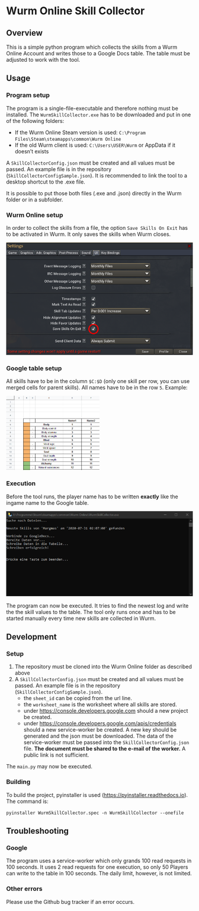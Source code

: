 # Wurm Online Skill Collector
## Overview
This is a simple python program which collects the skills from a Wurm Online Account and writes those to a Google Docs table. 
The table must be adjusted to work with the tool.

## Usage
### Program setup
The program is a single-file-executable and therefore nothing must be installed. The `WurmSkillCollector.exe` has to be downloaded
and put in one of the following folders:
- If the Wurm Online Steam version is used: `C:\Program Files\Steam\steamapps\common\Wurm Online`
- If the old Wurm client is used: `C:\Users\USER\Wurm` or AppData if it doesn’t exists

A `SkillCollectorConfig.json` must be created and all values must be passed. An example file is in the repository (`SkillCollectorConfigSample.json`).
It is recommended to link the tool to a desktop shortcut to the .exe file.

It is possible to put those both files (.exe and .json) directly in the Wurm folder or in a subfolder.

### Wurm Online setup
In order to collect the skills from a file, the option `Save Skills On Exit` has to be activated in Wurm. It only saves the skills when Wurm closes.

![](https://github.com/MSchmoecker/Wurm-Skill-Collector/blob/master/Docs/WurmSaveSettings.png?raw=true)


### Google table setup
All skills have to be in the column ``$C:$D`` (only one skill per row, you can use merged cells for parent skills).
All names have to be in the row `5`. Example:

<img src="https://github.com/MSchmoecker/Wurm-Skill-Collector/blob/master/Docs/GoogleTable.png?raw=true" width="50%" />

### Execution
Before the tool runs, the player name has to be written **exactly** like the ingame name to the Google table.

![](https://github.com/MSchmoecker/Wurm-Skill-Collector/blob/master/Docs/ProgramSample.png?raw=true)

The program can now be executed. It tries to find the newest log and write the the skill values to the table.
The tool only runs once and has to be started manually every time new skills are collected in Wurm.

## Development
### Setup
1. The repository must be cloned into the Wurm Online folder as described above
2. A `SkillCollectorConfig.json` must be created and all values must be passed. An example file is in the repository (`SkillCollectorConfigSample.json`).
	- the `sheet_id` can be copied from the url line.
	- the `worksheet_name` is the worksheet where all skills are stored.
	- under https://console.developers.google.com should a new project be created.
	- under https://console.developers.google.com/apis/credentials should a new service-worker be created. A new key should be 
	generated and the json must be downloaded. The data of the service-worker must be passed into the `SkillCollectorConfig.json` file.
    **The document must be shared to the e-mail of the worker.** A public link is not sufficient.

The `main.py` may now be executed.

### Building
To build the project, pyinstaller is used (https://pyinstaller.readthedocs.io).
The command is:
```
pyinstaller WurmSkillCollector.spec -n WurmSkillCollector --onefile
```

## Troubleshooting
### Google
The program uses a service-worker which only grands 100 read requests in 100 seconds. It uses 2 read requests for one execution, 
so only 50 Players can write to the table in 100 seconds. The daily limit, however, is not limited.

### Other errors
Please use the Github bug tracker if an error occurs.
